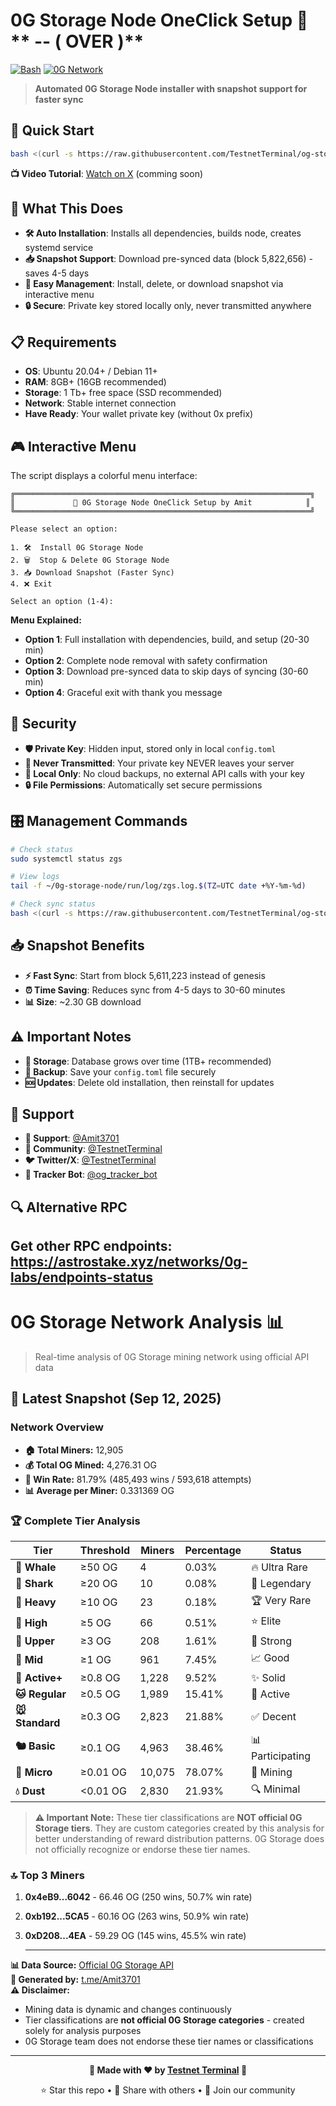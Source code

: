 # 0G Storage Node OneClick Setup 🚀  ** -- ( OVER )**

[![Bash](https://img.shields.io/badge/Language-Bash-green.svg)](https://www.gnu.org/software/bash/)
[![0G Network](https://img.shields.io/badge/Network-0G-blue.svg)](https://0g.ai/)

> **Automated 0G Storage Node installer with snapshot support for faster sync**

## 🚀 Quick Start

```bash
bash <(curl -s https://raw.githubusercontent.com/TestnetTerminal/og-storage-node-guide/main/setup.sh)
```

**📺 Video Tutorial**: [Watch on X](https://x.com/TestnetTerminal) (comming soon)

## 🎯 What This Does

- **🛠️ Auto Installation**: Installs all dependencies, builds node, creates systemd service
- **📥 Snapshot Support**: Download pre-synced data (block 5,822,656) - saves 4-5 days
- **🔧 Easy Management**: Install, delete, or download snapshot via interactive menu
- **🔒 Secure**: Private key stored locally only, never transmitted anywhere

## 📋 Requirements

- **OS**: Ubuntu 20.04+ / Debian 11+
- **RAM**: 8GB+ (16GB recommended)
- **Storage**: 1 Tb+ free space (SSD recommended)
- **Network**: Stable internet connection
- **Have Ready**: Your wallet private key (without 0x prefix)

## 🎮 Interactive Menu

The script displays a colorful menu interface:

```
╔══════════════════════════════════════════════════════════════════╗
║             🚀 0G Storage Node OneClick Setup by Amit            ║
╚══════════════════════════════════════════════════════════════════╝

Please select an option:

1. 🛠️  Install 0G Storage Node
2. 🗑️  Stop & Delete 0G Storage Node  
3. 📥 Download Snapshot (Faster Sync)
4. ❌ Exit

Select an option (1-4):
```

**Menu Explained:**
- **Option 1**: Full installation with dependencies, build, and setup (20-30 min)
- **Option 2**: Complete node removal with safety confirmation 
- **Option 3**: Download pre-synced data to skip days of syncing (30-60 min)
- **Option 4**: Graceful exit with thank you message

## 🔐 Security

- **🛡️ Private Key**: Hidden input, stored only in local `config.toml`
- **🚫 Never Transmitted**: Your private key NEVER leaves your server
- **📁 Local Only**: No cloud backups, no external API calls with your key
- **🔒 File Permissions**: Automatically set secure permissions

## 🎛️ Management Commands

```bash
# Check status
sudo systemctl status zgs
```
```bash
# View logs
tail -f ~/0g-storage-node/run/log/zgs.log.$(TZ=UTC date +%Y-%m-%d)
```
```bash
# Check sync status
bash <(curl -s https://raw.githubusercontent.com/TestnetTerminal/og-storage-node-guide/main/rpc.sh)
```


## 📥 Snapshot Benefits

- **⚡ Fast Sync**: Start from block 5,611,223 instead of genesis
- **⏰ Time Saving**: Reduces sync from 4-5 days to 30-60 minutes
- **📊 Size**: ~2.30 GB download

## ⚠️ Important Notes

- **💾 Storage**: Database grows over time (1TB+ recommended)
- **🔑 Backup**: Save your `config.toml` file securely
- **🆘 Updates**: Delete old installation, then reinstall for updates

## 🤝 Support

- **💬 Support**: <a href="https://t.me/Amit3701" target="_blank" rel="noopener noreferrer">@Amit3701</a>
- **📱 Community**: <a href="https://t.me/TestnetTerminal" target="_blank" rel="noopener noreferrer">@TestnetTerminal</a>
- **🐦 Twitter/X**: <a href="https://x.com/TestnetTerminal" target="_blank" rel="noopener noreferrer">@TestnetTerminal</a>
- **🤖 Tracker Bot**: <a href="https://t.me/og_tracker_bot" target="_blank" rel="noopener noreferrer">@og_tracker_bot</a>

## 🔍 Alternative RPC

Get other RPC endpoints: <a href="https://astrostake.xyz/networks/0g-labs/endpoints-status" target="_blank" rel="noopener noreferrer">https://astrostake.xyz/networks/0g-labs/endpoints-status</a>
---
# 0G Storage Network Analysis 📊

> Real-time analysis of 0G Storage mining network using official API data

## 🎯 Latest Snapshot (Sep 12, 2025)

### Network Overview
- **🏠 Total Miners:** 12,905
- **💰 Total OG Mined:** 4,276.31 OG
- **🎯 Win Rate:** 81.79% (485,493 wins / 593,618 attempts)
- **📊 Average per Miner:** 0.331369 OG

### 🏆 Complete Tier Analysis
| Tier | Threshold | Miners | Percentage | Status |
|------|-----------|---------|------------|---------|
| **🐋 Whale** | ≥50 OG | 4 | 0.03% | 🔥 Ultra Rare |
| **🦈 Shark** | ≥20 OG | 10 | 0.08% | 💎 Legendary |
| **🐅 Heavy** | ≥10 OG | 23 | 0.18% | 🏆 Very Rare |
| **🦅 High** | ≥5 OG | 66 | 0.51% | ⭐ Elite |
| **🐺 Upper** | ≥3 OG | 208 | 1.61% | 🚀 Strong |
| **🐨 Mid** | ≥1 OG | 961 | 7.45% | 📈 Good |
| **🐰 Active+** | ≥0.8 OG | 1,228 | 9.52% | ✨ Solid |
| **🐱 Regular** | ≥0.5 OG | 1,989 | 15.41% | 💪 Active |
| **🐭 Standard** | ≥0.3 OG | 2,823 | 21.88% | ✅ Decent |
| **🐿️ Basic** | ≥0.1 OG | 4,963 | 38.46% | 📊 Participating |
| **🐜 Micro** | ≥0.01 OG | 10,075 | 78.07% | 🎯 Mining |
| **💧 Dust** | <0.01 OG | 2,830 | 21.93% | 🔍 Minimal |

> **⚠️ Important Note:** These tier classifications are **NOT official 0G Storage tiers**. They are custom categories created by this analysis for better understanding of reward distribution patterns. 
0G Storage does not officially recognize or endorse these tier names.
> 
### 🔝 Top 3 Miners
1. **0x4eB9...6042** - 66.46 OG (250 wins, 50.7% win rate)
2. **0xb192...5CA5** - 60.16 OG (263 wins, 50.9% win rate)  
3. **0xD208...4EA** - 59.29 OG (145 wins, 45.5% win rate)

   ---
**📊 Data Source:** [Official 0G Storage API](https://storagescan-galileo.0g.ai)  
**🔗 Generated by:** [t.me/Amit3701](https://t.me/Amit3701)  
**⚠️ Disclaimer:** 
- Mining data is dynamic and changes continuously
- Tier classifications are **not official 0G Storage categories** - created solely for analysis purposes
- 0G Storage team does not endorse these tier names or classifications



---

<div align="center">

**🚀 Made with ❤️ by [Testnet Terminal](https://github.com/TestnetTerminal) 🚀**

⭐ Star this repo • 🔄 Share with others • 📱 Join our community

</div>
